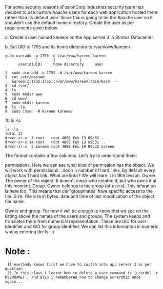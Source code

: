 For some security reasons xFusionCorp Industries security team has decided to use custom Apache users for each web application hosted there rather than its default user. Since this is going to be the Apache user so it shouldn't use the default home directory. Create the user as per requirements given below:

a. Create a user named kareem on the App server 3 in Stratos Datacenter.

b. Set UID to 1755 and its home directory to /var/www/kareem
```
sudo useradd -u 1755 -d /var/www/kareem kareem
              |       |			  |
      userid(UID)     home directory     user
```

    1  sudo useradd -u 1755 -d /var/www/kareem kareem
    2  cat /etc/passwd
       kareem:x:1755:1755::/var/www/kareem:/bin/bash  -- 
    3  cd /var/
    4  ls
    5  sudo mkdir www
    6  cd www/
    7  sudo mkdir kareem
    8  ls -la
    9  sudo chown -R kareem kareem/
   10  ls -la
  
```
ls -la
total 12
drwxr-xr-x  3 root   root 4096 Feb 19 09:32 .
drwxr-xr-x 14 root   root 4096 Feb 19 09:31 ..
drwxr-xr-x  2 kareem root 4096 Feb 19 09:32 kareem
```
The format contains a few columns. Let's try to understand them:

permissions. Here we can see what kind of permission has the object. We will work with permissions... soon :)
number of hard links. By default every object has 1 hard link. What are links? We will learn it in 18th lesson.
Owner. The owner of the object. It doesn't mean who created it, but who owns it at this moment.
Group. Owner belongs to the group (of users). This inforation is here too. This means that our 'groupmates' have specific access to the file.
Size. File size in bytes.
date and time of last modification of the object.
file name.

Owner and group. For now it will be enough to know that we see on the listing above the names of the users and groups. The system keeps and translates them from numerical representation. These are UID for user identifier and GID for group identifier. We can list this information in numeric wayby entering the
ls -n 

Note :
======

	 1) everbody knows first we have to switch into app server 3 as per question
	 2) In this class i learnt how to delete a user command is (userdel -r USERNAME) , and also i remembered how to change ownership once again...

